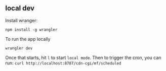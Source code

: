 ## local dev

Install wranger:
```
npm install -g wrangler
```

To run the app locally

```
wrangler dev
```

Once that starts, hit `l` to start `local mode`. Then to trigger the cron, you can run: `curl http://localhost:8787/cdn-cgi/mf/scheduled`
